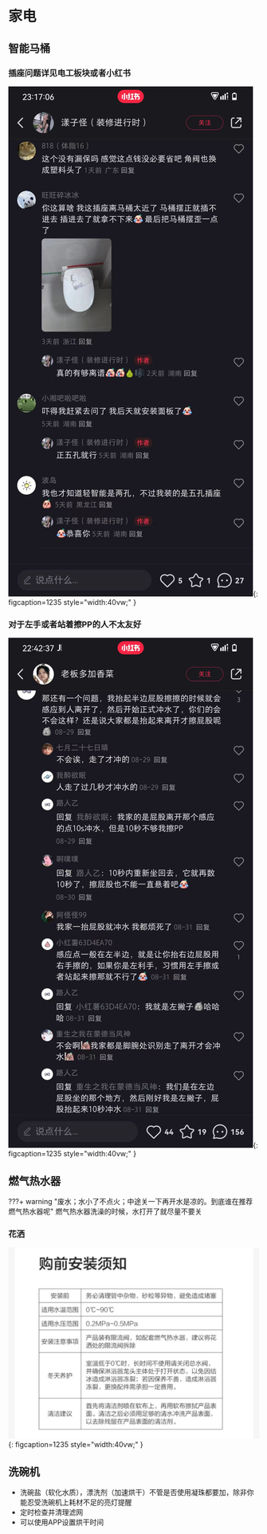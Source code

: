 # 家电

## 智能马桶

### 插座问题详见电工板块或者小红书
![避坑攻略](images/智能马桶插座.jpg "监工指南"){: figcaption=1235 style="width:40vw;" }
### 对于左手或者站着擦PP的人不太友好
![避坑攻略](images/智能马桶使用习惯.jpg "监工指南"){: figcaption=1235 style="width:40vw;" }

## 燃气热水器
???+ warning "废水；水小了不点火；中途关一下再开水是凉的。到底谁在推荐燃气热水器呢"
    燃气热水器洗澡的时候，水打开了就尽量不要关
    
### 花洒
![避坑攻略](images/花洒限流阀.jpg "监工指南"){: figcaption=1235 style="width:40vw;" }

## 洗碗机
- 洗碗盐（软化水质），漂洗剂（加速烘干）不管是否使用凝珠都要加，除非你能忍受洗碗机上耗材不足的亮灯提醒
- 定时检查并清理滤网
- 可以使用APP设置烘干时间



    
